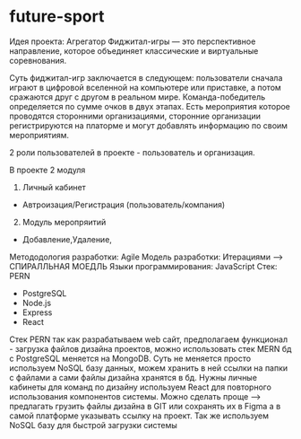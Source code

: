 # future-sport
Идея проекта: Агрегатор Фиджитал-игры — это перспективное направление, которое объединяет классические и виртуальные соревнования.

Суть фиджитал-игр заключается в следующем: пользователи сначала играют в цифровой вселенной на компьютере или приставке, а потом сражаются друг с другом в реальном мире. 
Команда-победитель определяется по сумме очков в двух этапах. 
Есть мероприятия которое проводятся сторонними организациями, сторонние организации регистрируются на платорме и могут добавлять информацию по своим мероприятиям.

2 роли пользователей в проекте - пользователь и организация.

В проекте 2 модуля 
1. Личный кабинет
- Автроизация/Регистрация (пользователь/компания)
2. Модуль меропряитий
- Добавление,Удаление, 

Метододология разработки: Agile
Модель разработки: Итерациями —> СПИРАЛЛЬНАЯ МОЕДЛЬ
Языки программирования: JavaScript 
Стек: PERN 
- PostgreSQL
- Node.js
- Express
- React 

Стек PERN так как разрабатываем web сайт, предполагаем функционал - загрузка файлов дизайна проектов, можно использовать стек MERN бд с PostgreSQL меняется на MongoDB. 
Суть не меняется просто используем NoSQL базу данных, можем хранить в ней ссылки на папки с файлами а сами файлы дизайна хранятся в бд. 
Нужны личные кабинеты для команд по дизайну используем React для повторного использования компонентов системы. 
Можно сделать проще —> предлагать грузить файлы дизайна в GIT или сохранять их в Figma а в самой платформе указывать ссылку на проект. 
Так же используем NoSQL базу для быстрой загрузки системы 

